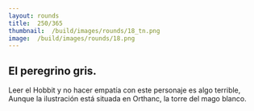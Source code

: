```yaml
---
layout:	rounds
title:	250/365
thumbnail:	/build/images/rounds/18_tn.png
image:	/build/images/rounds/18.png
---
```


##	El peregrino gris.
Leer el Hobbit y no hacer empatía con este personaje es algo terrible, Aunque la ilustración está situada en Orthanc, la torre del mago blanco.
